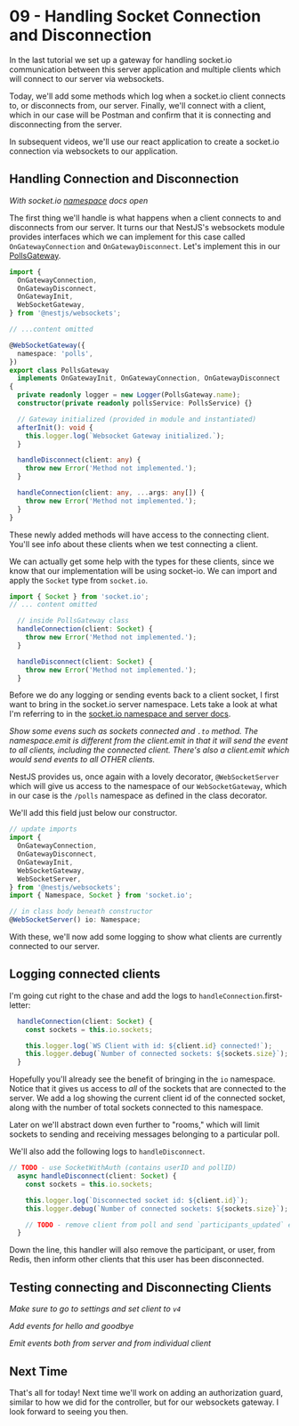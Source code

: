 # 09 - Handling Socket Connection and Disconnection

In the last tutorial we set up a gateway for handling socket.io communication between this server application and multiple clients which will connect to our server via websockets. 

Today, we'll add some methods which log when a socket.io client connects to, or disconnects from, our server. Finally, we'll connect with a client, which in our case will be Postman and confirm that it is connecting and disconnecting from the server. 

In subsequent videos, we'll use our react application to create a socket.io connection via websockets to our application. 

## Handling Connection and Disconnection

*With socket.io [namespace](https://socket.io/docs/v4/server-api/#namespace) docs open*

The first thing we'll handle is what happens when a client connects to and disconnects from our server. It turns our that NestJS's websockets module provides interfaces which we can implement for this case called `OnGatewayConnection` and `OnGatewayDisconnect`. Let's implement this in our [PollsGateway](../server/src/polls/polls.gateway.ts).

```ts
import {
  OnGatewayConnection,
  OnGatewayDisconnect,
  OnGatewayInit,
  WebSocketGateway,
} from '@nestjs/websockets';

// ...content omitted

@WebSocketGateway({
  namespace: 'polls',
})
export class PollsGateway
  implements OnGatewayInit, OnGatewayConnection, OnGatewayDisconnect
{
  private readonly logger = new Logger(PollsGateway.name);
  constructor(private readonly pollsService: PollsService) {}

  // Gateway initialized (provided in module and instantiated)
  afterInit(): void {
    this.logger.log(`Websocket Gateway initialized.`);
  }

  handleDisconnect(client: any) {
    throw new Error('Method not implemented.');
  }

  handleConnection(client: any, ...args: any[]) {
    throw new Error('Method not implemented.');
  }
}
```

These newly added methods will have access to the connecting client. You'll see info about these clients when we test connecting a client.

We can actually get some help with the types for these clients, since we know that our implementation will be using socket-io. We can import and apply the `Socket` type from `socket.io`.

```ts
import { Socket } from 'socket.io';
// ... content omitted

  // inside PollsGateway class
  handleConnection(client: Socket) {
    throw new Error('Method not implemented.');
  }

  handleDisconnect(client: Socket) {
    throw new Error('Method not implemented.');
  }
```

Before we do any logging or sending events back to a client socket, I first want to bring in the socket.io server namespace. Lets take a look at what I'm referring to in the [socket.io namespace and server docs](https://socket.io/docs/v4/server-api/#namespace).

*Show some evens such as sockets connected and `.to` method. The namespace.emit is different from the client.emit in that it will send the event to all clients, including the connected client. There's also a client.emit which would send events to all OTHER clients.*

NestJS provides us, once again with a lovely decorator, `@WebSocketServer` which will give us access to the namespace of our `WebSocketGateway`, which in our case is the `/polls` namespace as defined in the class decorator. 

We'll add this field just below our constructor.

```ts
// update imports
import {
  OnGatewayConnection,
  OnGatewayDisconnect,
  OnGatewayInit,
  WebSocketGateway,
  WebSocketServer,
} from '@nestjs/websockets';
import { Namespace, Socket } from 'socket.io';

// in class body beneath constructor
@WebSocketServer() io: Namespace;
```

With these, we'll now add some logging to show what clients are currently connected to our server.

## Logging connected clients

I'm going cut right to the chase and add the logs to `handleConnection`.first-letter:

```ts
  handleConnection(client: Socket) {
    const sockets = this.io.sockets;

    this.logger.log(`WS Client with id: ${client.id} connected!`);
    this.logger.debug(`Number of connected sockets: ${sockets.size}`);
  }
```

Hopefully you'll already see the benefit of bringing in the `io` namespace. Notice that it gives us access to *all* of the sockets that are connected to the server. We add a log showing the current client id of the connected socket, along with the number of total sockets connected to this namespace. 

Later on we'll abstract down even further to "rooms," which will limit sockets to sending and receiving messages belonging to a particular poll. 

We'll also add the following logs to `handleDisconnect`.

```ts
// TODO - use SocketWithAuth (contains userID and pollID)
  async handleDisconnect(client: Socket) {
    const sockets = this.io.sockets;

    this.logger.log(`Disconnected socket id: ${client.id}`);
    this.logger.debug(`Number of connected sockets: ${sockets.size}`);

    // TODO - remove client from poll and send `participants_updated` event to remaining clients
  }
```

Down the line, this handler will also remove the participant, or user, from Redis, then inform other clients that this user has been disconnected. 

## Testing connecting and Disconnecting Clients

*Make sure to go to settings and set client to `v4`*

*Add events for hello and goodbye*

*Emit events both from server and from individual client*

## Next Time

That's all for today! Next time we'll work on adding an authorization guard, similar to how we did for the controller, but for our websockets gateway. I look forward to seeing you then. 

